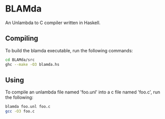 BLAMda
======

An Unlambda to C compiler written in Haskell.


Compiling
---------

To build the blamda executable, run the following commands:

```bash
cd BLAMda/src
ghc --make -O3 blamda.hs
```

Using
-----

To compile an unlambda file named 'foo.unl' into a c file named 'foo.c',
run the following:

```bash
blamda foo.unl foo.c
gcc -O3 foo.c
```

